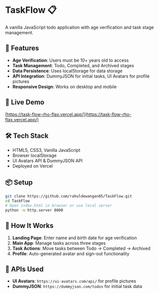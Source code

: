 # TaskFlow 📋

A vanilla JavaScript todo application with age verification and task stage management.

## 🌟 Features

- **Age Verification**: Users must be 10+ years old to access
- **Task Management**: Todo, Completed, and Archived stages
- **Data Persistence**: Uses localStorage for data storage
- **API Integration**: DummyJSON for initial tasks, UI Avatars for profile pictures
- **Responsive Design**: Works on desktop and mobile

## 🚀 Live Demo

[https://task-flow-rho-flax.vercel.app/](https://task-flow-rho-flax.vercel.app/)

## 🛠️ Tech Stack

- HTML5, CSS3, Vanilla JavaScript
- Browser localStorage
- UI Avatars API & DummyJSON API
- Deployed on Vercel

## 📦 Setup

```bash
git clone https://github.com/rahuldewangan05/TaskFlow.git
cd TaskFlow
# Open index.html in browser or use local server
python -m http.server 8000
```

## 🎯 How It Works

1. **Landing Page**: Enter name and birth date for age verification
2. **Main App**: Manage tasks across three stages
3. **Task Actions**: Move tasks between Todo → Completed → Archived
4. **Profile**: Auto-generated avatar and sign-out functionality

## 🔧 APIs Used

- **UI Avatars**: `https://ui-avatars.com/api/` for profile pictures
- **DummyJSON**: `https://dummyjson.com/todos` for initial task data
